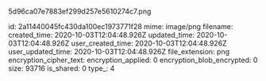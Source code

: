 5d96ca07e7883ef299d257e5610274c7.png

id: 2a11440045fc430da100ec1973771f28
mime: image/png
filename: 
created_time: 2020-10-03T12:04:48.926Z
updated_time: 2020-10-03T12:04:48.926Z
user_created_time: 2020-10-03T12:04:48.926Z
user_updated_time: 2020-10-03T12:04:48.926Z
file_extension: png
encryption_cipher_text: 
encryption_applied: 0
encryption_blob_encrypted: 0
size: 93716
is_shared: 0
type_: 4
